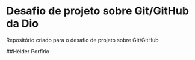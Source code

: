# Desafio de projeto sobre Git/GitHub da Dio
Repositório criado para o desafio de projeto sobre Git/GitHub

##Hélder Porfírio

